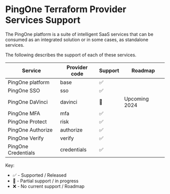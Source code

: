 # PingOne Terraform Provider Services Support

The PingOne platform is a suite of intelligent SaaS services that can be consumed as an integrated solution or in some cases, as standalone services.

The following describes the support of each of these services.

| Service             | Provider code | Support | Roadmap |
| ------------------- | ------------- | ------- | ------- |
| PingOne platform    | base          |    :white_check_mark:     |  |
| PingOne SSO         | sso           |    :white_check_mark:     |  |
| PingOne DaVinci     | davinci       |    :large_orange_diamond:   |  Upcoming 2024  |
| PingOne MFA         | mfa           |    :white_check_mark:     |  |
| PingOne Protect     | risk          |    :white_check_mark:     |  |
| PingOne Authorize   | authorize     |    :white_check_mark:     |  |
| PingOne Verify      | verify        |    :white_check_mark:     |  |
| PingOne Credentials | credentials   |    :white_check_mark:     |  |

Key:
* :white_check_mark: - Supported / Released
* :large_orange_diamond: - Partial support / in progress
* :x: - No current support / Roadmap
